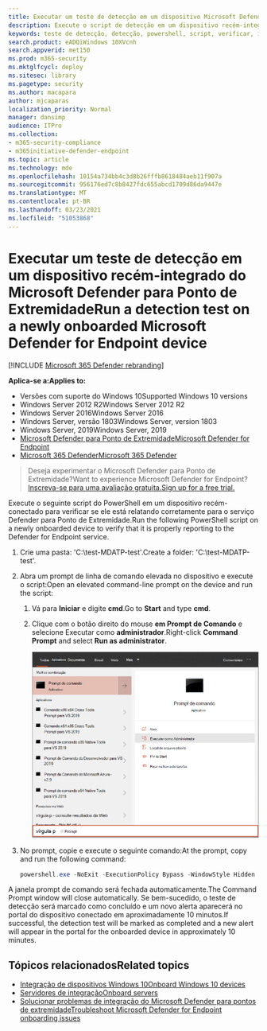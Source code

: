 ```yaml
---
title: Executar um teste de detecção em um dispositivo Microsoft Defender ATP recém-conectado
description: Execute o script de detecção em um dispositivo recém-integrado para verificar se ele está corretamente conectado ao serviço Microsoft Defender ATP.
keywords: teste de detecção, detecção, powershell, script, verificar, integração, microsoft defender para integração de ponto de extremidade, clientes, servidores, teste
search.product: eADQiWindows 10XVcnh
search.appverid: met150
ms.prod: m365-security
ms.mktglfcycl: deploy
ms.sitesec: library
ms.pagetype: security
ms.author: macapara
author: mjcaparas
localization_priority: Normal
manager: dansimp
audience: ITPro
ms.collection:
- m365-security-compliance
- m365initiative-defender-endpoint
ms.topic: article
ms.technology: mde
ms.openlocfilehash: 10154a734bb4c3d8b26fffb8618484aeb11f907a
ms.sourcegitcommit: 956176ed7c8b8427fdc655abcd1709d86da9447e
ms.translationtype: MT
ms.contentlocale: pt-BR
ms.lasthandoff: 03/23/2021
ms.locfileid: "51053868"
---
```

# <a name="run-a-detection-test-on-a-newly-onboarded-microsoft-defender-for-endpoint-device"></a><span data-ttu-id="b3e9e-104">Executar um teste de detecção em um dispositivo recém-integrado do Microsoft Defender para Ponto de Extremidade</span><span class="sxs-lookup"><span data-stu-id="b3e9e-104">Run a detection test on a newly onboarded Microsoft Defender for Endpoint device</span></span> 

[!INCLUDE [Microsoft 365 Defender rebranding](../../includes/microsoft-defender.md)]


<span data-ttu-id="b3e9e-105">**Aplica-se a:**</span><span class="sxs-lookup"><span data-stu-id="b3e9e-105">**Applies to:**</span></span>
- <span data-ttu-id="b3e9e-106">Versões com suporte do Windows 10</span><span class="sxs-lookup"><span data-stu-id="b3e9e-106">Supported Windows 10 versions</span></span>
- <span data-ttu-id="b3e9e-107">Windows Server 2012 R2</span><span class="sxs-lookup"><span data-stu-id="b3e9e-107">Windows Server 2012 R2</span></span>
- <span data-ttu-id="b3e9e-108">Windows Server 2016</span><span class="sxs-lookup"><span data-stu-id="b3e9e-108">Windows Server 2016</span></span>
- <span data-ttu-id="b3e9e-109">Windows Server, versão 1803</span><span class="sxs-lookup"><span data-stu-id="b3e9e-109">Windows Server, version 1803</span></span>
- <span data-ttu-id="b3e9e-110">Windows Server, 2019</span><span class="sxs-lookup"><span data-stu-id="b3e9e-110">Windows Server, 2019</span></span>
- [<span data-ttu-id="b3e9e-111">Microsoft Defender para Ponto de Extremidade</span><span class="sxs-lookup"><span data-stu-id="b3e9e-111">Microsoft Defender for Endpoint</span></span>](https://go.microsoft.com/fwlink/?linkid=2154037)
- [<span data-ttu-id="b3e9e-112">Microsoft 365 Defender</span><span class="sxs-lookup"><span data-stu-id="b3e9e-112">Microsoft 365 Defender</span></span>](https://go.microsoft.com/fwlink/?linkid=2118804)

> <span data-ttu-id="b3e9e-113">Deseja experimentar o Microsoft Defender para Ponto de Extremidade?</span><span class="sxs-lookup"><span data-stu-id="b3e9e-113">Want to experience Microsoft Defender for Endpoint?</span></span> [<span data-ttu-id="b3e9e-114">Inscreva-se para uma avaliação gratuita.</span><span class="sxs-lookup"><span data-stu-id="b3e9e-114">Sign up for a free trial.</span></span>](https://www.microsoft.com/microsoft-365/windows/microsoft-defender-atp?ocid=docs-wdatp-exposedapis-abovefoldlink)

<span data-ttu-id="b3e9e-115">Execute o seguinte script do PowerShell em um dispositivo recém-conectado para verificar se ele está relatando corretamente para o serviço Defender para Ponto de Extremidade.</span><span class="sxs-lookup"><span data-stu-id="b3e9e-115">Run the following PowerShell script on a newly onboarded device to verify that it is properly reporting to the Defender for Endpoint service.</span></span>

1. <span data-ttu-id="b3e9e-116">Crie uma pasta: 'C:\test-MDATP-test'.</span><span class="sxs-lookup"><span data-stu-id="b3e9e-116">Create a folder:  'C:\test-MDATP-test'.</span></span>
2. <span data-ttu-id="b3e9e-117">Abra um prompt de linha de comando elevada no dispositivo e execute o script:</span><span class="sxs-lookup"><span data-stu-id="b3e9e-117">Open an elevated command-line prompt on the device and run the script:</span></span>

   1. <span data-ttu-id="b3e9e-118">Vá para **Iniciar** e digite **cmd**.</span><span class="sxs-lookup"><span data-stu-id="b3e9e-118">Go to **Start** and type **cmd**.</span></span>

   1. <span data-ttu-id="b3e9e-119">Clique com o botão direito do mouse **em Prompt de Comando** e selecione Executar como **administrador**.</span><span class="sxs-lookup"><span data-stu-id="b3e9e-119">Right-click **Command Prompt** and select **Run as administrator**.</span></span>

      ![Menu Iniciar janela apontando para Executar como administrador](images/run-as-admin.png)

3. <span data-ttu-id="b3e9e-121">No prompt, copie e execute o seguinte comando:</span><span class="sxs-lookup"><span data-stu-id="b3e9e-121">At the prompt, copy and run the following command:</span></span>

   ```powershell
   powershell.exe -NoExit -ExecutionPolicy Bypass -WindowStyle Hidden $ErrorActionPreference= 'silentlycontinue';(New-Object System.Net.WebClient).DownloadFile('http://127.0.0.1/1.exe', 'C:\\test-MDATP-test\\invoice.exe');Start-Process 'C:\\test-MDATP-test\\invoice.exe'
   ```

<span data-ttu-id="b3e9e-122">A janela prompt de comando será fechada automaticamente.</span><span class="sxs-lookup"><span data-stu-id="b3e9e-122">The Command Prompt window will close automatically.</span></span> <span data-ttu-id="b3e9e-123">Se bem-sucedido, o teste de detecção será marcado como concluído e um novo alerta aparecerá no portal do dispositivo conectado em aproximadamente 10 minutos.</span><span class="sxs-lookup"><span data-stu-id="b3e9e-123">If successful, the detection test will be marked as completed and a new alert will appear in the portal for the onboarded device in approximately 10 minutes.</span></span>

## <a name="related-topics"></a><span data-ttu-id="b3e9e-124">Tópicos relacionados</span><span class="sxs-lookup"><span data-stu-id="b3e9e-124">Related topics</span></span>
- [<span data-ttu-id="b3e9e-125">Integração de dispositivos Windows 10</span><span class="sxs-lookup"><span data-stu-id="b3e9e-125">Onboard Windows 10 devices</span></span>](configure-endpoints.md)
- [<span data-ttu-id="b3e9e-126">Servidores de integração</span><span class="sxs-lookup"><span data-stu-id="b3e9e-126">Onboard servers</span></span>](configure-server-endpoints.md)
- [<span data-ttu-id="b3e9e-127">Solucionar problemas de integração do Microsoft Defender para pontos de extremidade</span><span class="sxs-lookup"><span data-stu-id="b3e9e-127">Troubleshoot Microsoft Defender for Endpoint onboarding issues</span></span>](https://docs.microsoft.com/microsoft-365/security/defender-endpoint/troubleshoot-onboarding)
